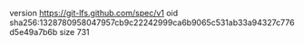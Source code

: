 version https://git-lfs.github.com/spec/v1
oid sha256:1328780958047957cb9c22242999ca6b9065c531ab33a94327c776d5e49a7b6b
size 731
